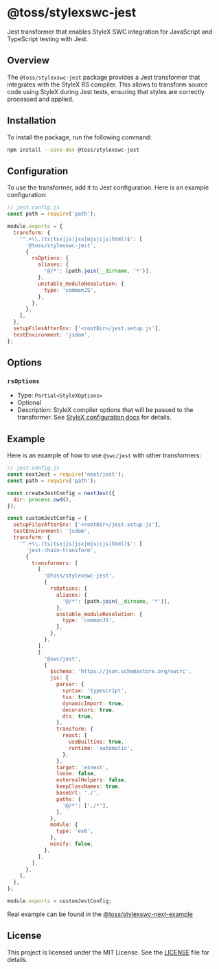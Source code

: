 # @toss/stylexswc-jest

Jest transformer that enables StyleX SWC integration for JavaScript and
TypeScript testing with Jest.

## Overview

The `@toss/stylexswc-jest` package provides a Jest transformer that integrates with
the StyleX RS compiler. This allows to transform source code using StyleX during
Jest tests, ensuring that styles are correctly processed and applied.

## Installation

To install the package, run the following command:

```bash
npm install --save-dev @toss/stylexswc-jest
```

## Configuration

To use the transformer, add it to Jest configuration. Here is an example
configuration:

```javascript
// jest.config.js
const path = require('path');

module.exports = {
  transform: {
    '^.+\\.(ts|tsx|js|jsx|mjs|cjs|html)$': [
      '@toss/stylexswc-jest',
      {
        rsOptions: {
          aliases: {
            '@/*': [path.join(__dirname, '*')],
          },
          unstable_moduleResolution: {
            type: 'commonJS',
          },
        },
      },
    ],
  },
  setupFilesAfterEnv: ['<rootDir>/jest.setup.js'],
  testEnvironment: 'jsdom',
};
```

## Options

### `rsOptions`

- Type: `Partial<StyleXOptions>`
- Optional
- Description: StyleX compiler options that will be passed to the transformer.
  See
  [StyleX configuration docs](https://stylexjs.com/docs/api/configuration/babel-plugin/)
  for details.

## Example

Here is an example of how to use `@swc/jest` with other transformers:

```javascript
// jest.config.js
const nextJest = require('next/jest');
const path = require('path');

const createJestConfig = nextJest({
  dir: process.cwd(),
});

const customJestConfig = {
  setupFilesAfterEnv: ['<rootDir>/jest.setup.js'],
  testEnvironment: 'jsdom',
  transform: {
    '^.+\\.(ts|tsx|js|jsx|mjs|cjs|html)$': [
      'jest-chain-transform',
      {
        transformers: [
          [
            '@toss/stylexswc-jest',
            {
              rsOptions: {
                aliases: {
                  '@/*': [path.join(__dirname, '*')],
                },
                unstable_moduleResolution: {
                  type: 'commonJS',
                },
              },
            },
          ],
          [
            '@swc/jest',
            {
              $schema: 'https://json.schemastore.org/swcrc',
              jsc: {
                parser: {
                  syntax: 'typescript',
                  tsx: true,
                  dynamicImport: true,
                  decorators: true,
                  dts: true,
                },
                transform: {
                  react: {
                    useBuiltins: true,
                    runtime: 'automatic',
                  },
                },
                target: 'esnext',
                loose: false,
                externalHelpers: false,
                keepClassNames: true,
                baseUrl: './',
                paths: {
                  '@/*': ['./*'],
                },
              },
              module: {
                type: 'es6',
              },
              minify: false,
            },
          ],
        ],
      },
    ],
  },
};

module.exports = customJestConfig;
```

Real example can be found in the
[@toss/stylexswc-next-example](../../apps/nextjs-example/jest.config.js)

## License

This project is licensed under the MIT License. See the [LICENSE](../../LICENSE)
file for details.
